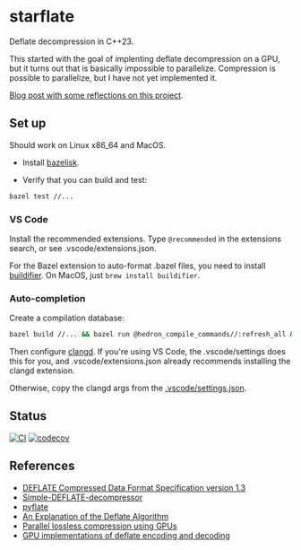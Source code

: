 # starflate

Deflate decompression in C++23.

This started with the goal of implenting deflate decompression on a GPU, but
it turns out that is basically impossible to parallelize. Compression is possible
to parallelize, but I have not yet implemented it.

[Blog post with some reflections on this project](https://www.garymm.org/blog/2025/01/31/starflate/).

## Set up

Should work on Linux x86_64 and MacOS.

* Install [bazelisk](https://github.com/bazelbuild/bazelisk/blob/master/README.md).

* Verify that you can build and test:
```sh
bazel test //...
```

### VS Code

Install the recommended extensions. Type `@recommended` in the extensions search, or see .vscode/extensions.json.

For the Bazel extension to auto-format .bazel files, you need to install [buildifier](https://github.com/bazelbuild/buildtools/releases).
On MacOS, just `brew install buildifier`.

### Auto-completion

Create a compilation database:

```sh
bazel build //... && bazel run @hedron_compile_commands//:refresh_all && bazel build //...
```

Then configure [clangd](https://clangd.llvm.org/).
If you're using VS Code, the .vscode/settings does this for you,
and .vscode/extensions.json already recommends installing the clangd extension.

Otherwise, copy the clangd args from the [.vscode/settings.json](.vscode/settings.json).

## Status

[![CI](https://github.com/garymm/starflate/actions/workflows/check.yml/badge.svg)](https://github.com/garymm/starflate/actions/workflows/check.yml) [![codecov](https://codecov.io/gh/garymm/starflate/graph/badge.svg?token=PGIMUPMNIF)](https://codecov.io/gh/garymm/starflate)


## References

* [DEFLATE Compressed Data Format Specification version 1.3](https://tools.ietf.org/html/rfc1951)
* [Simple-DEFLATE-decompressor](https://github.com/nayuki/Simple-DEFLATE-decompressor)
* [pyflate](https://github.com/garymm/pyflate)
* [An Explanation of the Deflate Algorithm](https://zlib.net/feldspar.html)
* [Parallel lossless compression using GPUs](https://on-demand.gputechconf.com/gtc/2014/presentations/S4459-parallel-lossless-compression-using-gpus.pdf)
* [GPU implementations of deflate encoding and decoding](https://doi.org/10.1002/cpe.7454)
